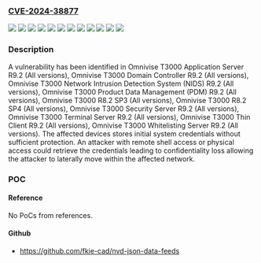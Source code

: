 ### [CVE-2024-38877](https://cve.mitre.org/cgi-bin/cvename.cgi?name=CVE-2024-38877)
![](https://img.shields.io/static/v1?label=Product&message=Omnivise%20T3000%20Application%20Server%20R9.2&color=blue)
![](https://img.shields.io/static/v1?label=Product&message=Omnivise%20T3000%20Domain%20Controller%20R9.2&color=blue)
![](https://img.shields.io/static/v1?label=Product&message=Omnivise%20T3000%20Network%20Intrusion%20Detection%20System%20(NIDS)%20R9.2&color=blue)
![](https://img.shields.io/static/v1?label=Product&message=Omnivise%20T3000%20Product%20Data%20Management%20(PDM)%20R9.2&color=blue)
![](https://img.shields.io/static/v1?label=Product&message=Omnivise%20T3000%20R8.2%20SP3&color=blue)
![](https://img.shields.io/static/v1?label=Product&message=Omnivise%20T3000%20R8.2%20SP4&color=blue)
![](https://img.shields.io/static/v1?label=Product&message=Omnivise%20T3000%20Security%20Server%20R9.2&color=blue)
![](https://img.shields.io/static/v1?label=Product&message=Omnivise%20T3000%20Terminal%20Server%20R9.2&color=blue)
![](https://img.shields.io/static/v1?label=Product&message=Omnivise%20T3000%20Thin%20Client%20R9.2&color=blue)
![](https://img.shields.io/static/v1?label=Product&message=Omnivise%20T3000%20Whitelisting%20Server%20R9.2&color=blue)
![](https://img.shields.io/static/v1?label=Version&message=0%20&color=brightgreen)
![](https://img.shields.io/static/v1?label=Vulnerability&message=CWE-312%3A%20Cleartext%20Storage%20of%20Sensitive%20Information&color=brightgreen)

### Description

A vulnerability has been identified in Omnivise T3000 Application Server R9.2 (All versions), Omnivise T3000 Domain Controller R9.2 (All versions), Omnivise T3000 Network Intrusion Detection System (NIDS) R9.2 (All versions), Omnivise T3000 Product Data Management (PDM) R9.2 (All versions), Omnivise T3000 R8.2 SP3 (All versions), Omnivise T3000 R8.2 SP4 (All versions), Omnivise T3000 Security Server R9.2 (All versions), Omnivise T3000 Terminal Server R9.2 (All versions), Omnivise T3000 Thin Client R9.2 (All versions), Omnivise T3000 Whitelisting Server R9.2 (All versions). The affected devices stores initial system credentials without sufficient protection.  An attacker with remote shell access or physical access could retrieve the credentials leading to confidentiality loss allowing the attacker to laterally move within the affected network.

### POC

#### Reference
No PoCs from references.

#### Github
- https://github.com/fkie-cad/nvd-json-data-feeds

